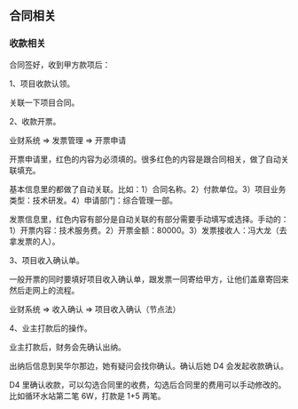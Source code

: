 
## 合同相关

### 收款相关

合同签好，收到甲方款项后：

1、项目收款认领。

关联一下项目合同。

2、收款开票。

业财系统 => 发票管理 => 开票申请

开票申请里，红色的内容为必须填的。很多红色的内容是跟合同相关，做了自动关联填充。

基本信息里的都做了自动关联。比如：1）合同名称。2）付款单位。3）项目业务类型：技术研发。4）申请部门：综合管理一部。

发票信息里，红色内容有部分是自动关联的有部分需要手动填写或选择。手动的：1）开票内容：技术服务费。2）开票金额：80000。3）发票接收人：冯大龙（去拿发票的人）。

3、项目收入确认单。

一般开票的同时要填好项目收入确认单，跟发票一同寄给甲方，让他们盖章寄回来然后走网上的流程。

业财系统 => 收入确认 => 项目收入确认（节点法）

4、业主打款后的操作。

业主打款后，财务会先确认出纳。

出纳后信息到吴华尔那边，她有疑问会找你确认。确认后她 D4 会发起收款确认。

D4 里确认收款，可以勾选合同里的收费，勾选后合同里的费用可以手动修改的。比如循环水站第二笔 6W，打款是 1+5 两笔。